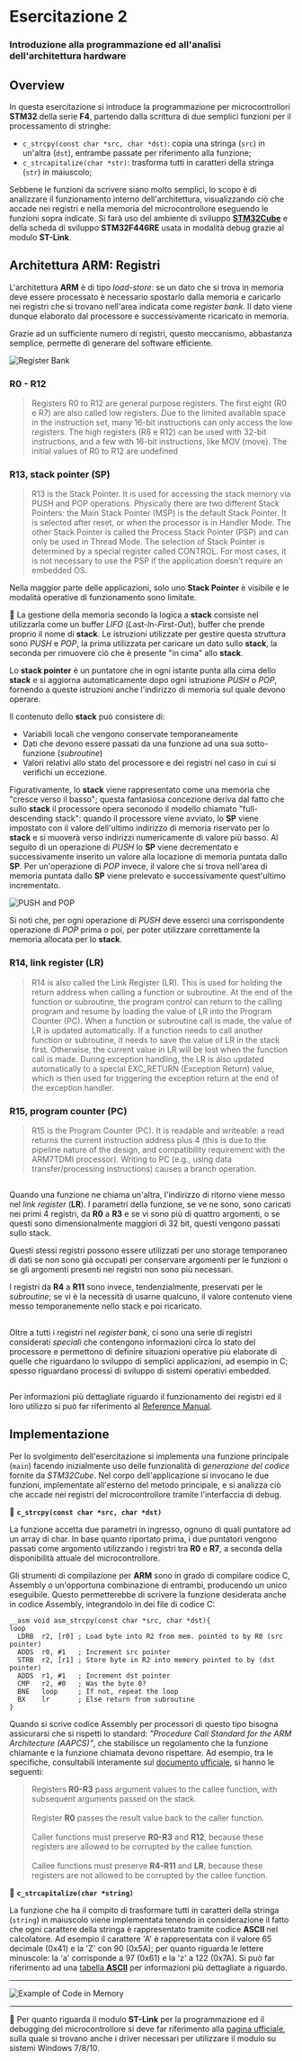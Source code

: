 # Esercitazione 2
### Introduzione alla programmazione ed all'analisi dell'architettura hardware

## Overview 
In questa esercitazione si introduce la programmazione per microcontrollori **STM32** della serie **F4**, partendo dalla scrittura di due semplici funzioni per il processamento di stringhe:
* `c_strcpy(const char *src, char *dst)`: copia una stringa (`src`) in un'altra (`dst`), entrambe passate per riferimento alla funzione;
* `c_strcapitalize(char *str)`: trasforma tutti in caratteri della stringa (`str`) in maiuscolo;

Sebbene le funzioni da scrivere siano molto semplici, lo scopo è di analizzare il funzionamento interno dell'architettura, visualizzando ciò che accade nei registri e nella memoria del microcontrollore eseguendo le funzioni sopra indicate. Si farà uso del ambiente di sviluppo [**STM32Cube**](https://www.st.com/en/development-tools/stm32cubeide.html) e della scheda di sviluppo **STM32F446RE** usata in modalità debug grazie al modulo **ST-Link**.

## Architettura ARM: Registri
L'architettura **ARM** è di tipo *load-store*: se un dato che si trova in memoria deve essere processato è necessario spostarlo dalla memoria e caricarlo nei registri che si trovano nell'area indicata come *register bank*. Il dato viene dunque elaborato dal processore e successivamente ricaricato in memoria.

Grazie ad un sufficiente numero di registri, questo meccanismo, abbastanza semplice, permette di generare del software efficiente.

![Register Bank](img/register_bank.png)
  
### R0 - R12
  > Registers R0 to R12 are general purpose registers. The first eight (R0 e R7) are also called low registers. Due to the limited available space in the instruction set, many 16-bit instructions can only access the low registers. The high registers (R8 e R12) can be used with 32-bit instructions, and a few with 16-bit instructions, like MOV (move). The initial values of R0 to R12 are undefined
  
### R13, stack pointer (SP)
  > R13 is the Stack Pointer. It is used for accessing the stack memory via PUSH and POP operations. Physically there are two different Stack Pointers: the Main Stack Pointer (MSP) is the default Stack Pointer. It is selected after reset, or when the processor is in Handler Mode. The other Stack Pointer is called the Process Stack Pointer (PSP) and can only be used in Thread Mode. The selection of Stack Pointer is determined by a special register called CONTROL. For most cases, it is not necessary to use the PSP if the application doesn't require an embedded OS.

Nella maggior parte delle applicazioni, solo uno **Stack Pointer** è visibile e le modalità operative di funzionamento sono limitate. 

:dart:
La gestione della memoria secondo la logica a **stack** consiste nel utilizzarla come un buffer *LIFO* (*L*ast-*I*n-*F*irst-*O*ut), buffer che prende proprio il nome di **stack**.
Le istruzioni utilizzate per gestire questa struttura sono *PUSH* e *POP*, la prima utilizzata per caricare un dato sullo **stack**, la seconda per rimuovere ciò che è presente "in cima" allo **stack**. 

Lo **stack pointer** è un puntatore che in ogni istante punta alla cima dello **stack** e si aggiorna automaticamente dopo ogni istruzione *PUSH* o *POP*, fornendo a queste istruzioni anche l'indirizzo di memoria sul quale devono operare.

Il contenuto dello **stack** può consistere di:

* Variabili locali che vengono conservate temporaneamente
* Dati che devono essere passati da una funzione ad una sua sotto-funzione (*subroutine*)
* Valori relativi allo stato del processore e dei registri nel caso in cui si verifichi un eccezione.

Figurativamente, lo **stack** viene rappresentato come una memoria che "cresce verso il basso"; questa fantasiosa concezione deriva dal fatto che sullo **stack** il processore opera seconodo il modello chiamato "full-descending stack": quando il processore viene avviato, lo **SP** viene impostato con il valore dell'ultimo indirizzo di memoria riservato per lo **stack** e si muoverà verso indirizzi numericamente di valore più basso. Al seguito di un operazione di *PUSH* lo **SP** viene decrementato e successivamente inserito un valore alla locazione di memoria puntata dallo **SP**. Per un'operazione di *POP* invece, il valore che si trova nell'area di memoria puntata dallo **SP** viene prelevato e successivamente quest'ultimo incrementato.

![PUSH and POP](img/push_pop.png)

Si noti che, per ogni operazione di *PUSH* deve esserci una corrispondente operazione di *POP* prima o poi, per poter utilizzare correttamente la memoria allocata per lo **stack**.


### R14, link register (LR) 
> R14 is also called the Link Register (LR). This is used for holding the return address when calling a function or subroutine. At the end of the function or subroutine, the program control can return to the calling program and resume by loading the value of LR into the Program Counter (PC). When a function or subroutine call is made, the value of LR is updated automatically. If a function needs to call another function or subroutine, it needs to save the value of LR in the stack first. Otherwise, the current value in LR will be lost when the function call is made. During exception handling, the LR is also updated automatically to a special EXC_RETURN (Exception Return) value, which is then used for triggering the exception return at the end of the exception handler.
  
### R15, program counter (PC)
> R15 is the Program Counter (PC). It is readable and writeable: a read returns the current instruction address plus 4 (this is due to the pipeline nature of the design, and compatibility requirement with the ARM7TDMI processor). Writing to PC (e.g., using data transfer/processing instructions) causes a branch operation.

## 

Quando una funzione ne chiama un'altra, l'indirizzo di ritorno viene messo nel *link register* (**LR**). I parametri della funzione, se ve ne sono, sono caricati nei primi 4 registri, da **R0** a **R3** e se vi sono più di quattro argomenti, o se questi sono dimensionalmente maggiori di 32 bit, questi vengono passati sullo stack.

Questi stessi registri possono essere utilizzati per uno storage temporaneo di dati se non sono già occupati per conservare argomenti per le funzioni o se gli argomenti presenti nei registri non sono più necessari. 

I registri da **R4** a **R11** sono invece, tendenzialmente, preservati per le *subroutine*; se vi è la necessità di usarne qualcuno, il valore contenuto viene messo temporanemente nello stack e poi ricaricato.

## 

Oltre a tutti i registri nel *register bank*, ci sono una serie di registri considerati *speciali* che contengono informazioni circa lo stato del processore e permettono di definire situazioni operative più elaborate di quelle che riguardano lo sviluppo di semplici applicazioni, ad esempio in C; spesso riguardano processi di sviluppo di sistemi operativi embedded.

## 

Per informazioni più dettagliate riguardo il funzionamento dei registri ed il loro utilizzo si può far riferimento al [Reference Manual](https://www.st.com/resource/en/reference_manual/dm00135183.pdf).


## Implementazione
Per lo svolgimento dell'esercitazione si implementa una funzione principale (`main`) facendo inizialmente uso delle funzionalità di *generazione del codice* fornite da *STM32Cube*. Nel corpo dell'applicazione si invocano le due funzioni, implementate all'esterno del metodo principale, e si analizza ciò che accade nei registri del microcontrollore tramite l'interfaccia di debug.

:pencil: **`c_strcpy(const char *src, char *dst)`**

La funzione accetta due parametri in ingresso, ognuno di quali puntatore ad un array di char. In base quanto riportato prima, i due puntatori vengono passati come argomento utilizzando i registri tra **R0** e **R7**, a seconda della disponibilità attuale del microcontrollore.

Gli strumenti di compilazione per **ARM** sono in grado di compilare codice C, Assembly o un'opportuna combinazione di entrambi, producendo un unico eseguibile. Questo permetterebbe di scrivere la funzione desiderata anche in codice Assembly, integrandolo in dei file di codice C: 

```assembly
__asm void asm_strcpy(const char *src, char *dst){
loop
  LDRB  r2, [r0] ; Load byte into R2 from mem. pointed to by R0 (src pointer)
  ADDS	r0, #1	 ; Increment src pointer
  STRB  r2, [r1] ; Store byte in R2 into memory pointed to by (dst pointer)
  ADDS	r1, #1	 ; Increment dst pointer
  CMP   r2, #0	 ; Was the byte 0?
  BNE   loop     ; If not, repeat the loop
  BX    lr       ; Else return from subroutine
}
```

Quando si scrive codice Assembly per processori di questo tipo bisogna assicurarsi che si rispetti lo standard: 
*"Procedure Call Standard for the ARM Architecture (AAPCS)"*, che stabilisce un regolamento che la funzione chiamante e la funzione chiamata devono rispettare. Ad esempio, tra le specifiche, consultabili interamente sul [documento ufficiale](https://static.docs.arm.com/ihi0042/i/aapcs32.pdf), si hanno le seguenti: </br>
> Registers **R0-R3** pass argument values to the callee function, with subsequent arguments passed on the stack.
</br></br> Register **R0** passes the result value back to the caller function.
</br></br> Caller functions must preserve **R0-R3** and **R12**, because these registers are allowed to be corrupted by the callee function.
</br></br>Callee functions must preserve **R4-R11** and **LR**, because these registers are not allowed to be corrupted by the callee function.

:pencil: **`c_strcapitalize(char *string)`**

La funzione che ha il compito di trasformare tutti in caratteri della stringa (`string`) in maiuscolo viene implementata tenendo in considerazione il fatto che ogni carattere della stringa è rappresentato tramite codice **ASCII** nel calcolatore. Ad esempio il carattere 'A' è rappresentata con il valore 65 decimale (0x41) e la 'Z' con 90 (0x5A); per quanto riguarda le lettere minuscole: la 'a' corrisponde a 97 (0x61) e la 'z' a 122 (0x7A). Si può far riferimento ad una [tabella **ASCII**](https://it.wikipedia.org/wiki/ASCII#Tabella_dei_caratteri) per informazioni più dettagliate a riguardo.

***

![Example of Code in Memory](img/code_in_memory.png)

***

:bookmark: Per quanto riguarda  il modulo **ST-Link** per la programmazione ed il debugging del microcontrollore si deve far riferimento alla [pagina ufficiale](https://www.st.com/en/development-tools/st-link-v2.html), sulla quale si trovano anche i driver necessari per utilizzare il modulo su sistemi Windows 7/8/10.
